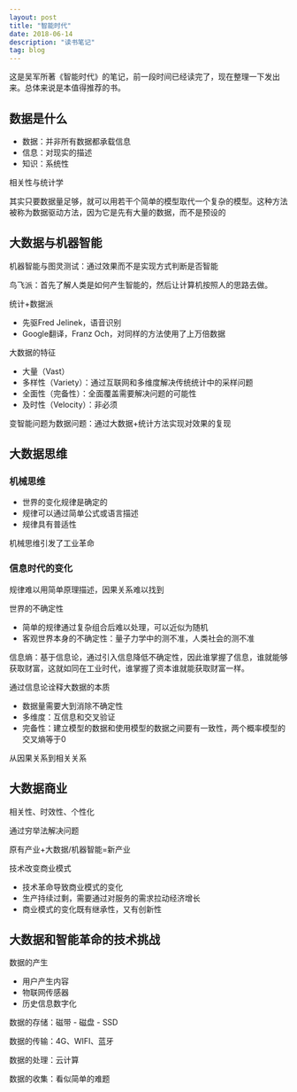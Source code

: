 ```yaml
---
layout: post
title: "智能时代"
date: 2018-06-14
description: "读书笔记"
tag: blog
---   
```


这是吴军所著《智能时代》的笔记，前一段时间已经读完了，现在整理一下发出来。总体来说是本值得推荐的书。

## 数据是什么

- 数据：并非所有数据都承载信息
- 信息：对现实的描述
- 知识：系统性

相关性与统计学

其实只要数据量足够，就可以用若干个简单的模型取代一个复杂的模型。这种方法被称为数据驱动方法，因为它是先有大量的数据，而不是预设的

## 大数据与机器智能

机器智能与图灵测试：通过效果而不是实现方式判断是否智能

鸟飞派：首先了解人类是如何产生智能的，然后让计算机按照人的思路去做。

统计+数据派
- 先驱Fred Jelinek，语音识别
- Google翻译，Franz Och，对同样的方法使用了上万倍数据

大数据的特征
- 大量（Vast）
- 多样性（Variety）：通过互联网和多维度解决传统统计中的采样问题
- 全面性（完备性）：全面覆盖需要解决问题的可能性
- 及时性（Velocity）：非必须

变智能问题为数据问题：通过大数据+统计方法实现对效果的复现

## 大数据思维

### 机械思维
- 世界的变化规律是确定的
- 规律可以通过简单公式或语言描述
- 规律具有普适性

机械思维引发了工业革命

### 信息时代的变化

规律难以用简单原理描述，因果关系难以找到

世界的不确定性
- 简单的规律通过复杂组合后难以处理，可以近似为随机
- 客观世界本身的不确定性：量子力学中的测不准，人类社会的测不准

信息熵：基于信息论，通过引入信息降低不确定性，因此谁掌握了信息，谁就能够获取财富，这就如同在工业时代，谁掌握了资本谁就能获取财富一样。

通过信息论诠释大数据的本质
- 数据量需要大到消除不确定性
- 多维度：互信息和交叉验证
- 完备性：建立模型的数据和使用模型的数据之间要有一致性，两个概率模型的交叉熵等于0

从因果关系到相关关系

## 大数据商业

相关性、时效性、个性化

通过穷举法解决问题

原有产业+大数据/机器智能=新产业

技术改变商业模式
- 技术革命导致商业模式的变化
- 生产持续过剩，需要通过对服务的需求拉动经济增长
- 商业模式的变化既有继承性，又有创新性

## 大数据和智能革命的技术挑战

数据的产生
- 用户产生内容
- 物联网传感器
- 历史信息数字化

数据的存储：磁带 - 磁盘 - SSD

数据的传输：4G、WIFI、蓝牙

数据的处理：云计算

数据的收集：看似简单的难题
